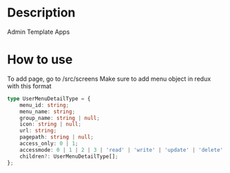 # Description
Admin Template Apps

# How to use
To add page, go to /src/screens
Make sure to add menu object in redux with this format

``` typescript
type UserMenuDetailType = {
    menu_id: string;
    menu_name: string;
    group_name: string | null;
    icon: string | null;
    url: string;
    pagepath: string | null;
    access_only: 0 | 1;
    accessmode: 0 | 1 | 2 | 3 | 'read' | 'write' | 'update' | 'delete';
    children?: UserMenuDetailType[];
};
```
